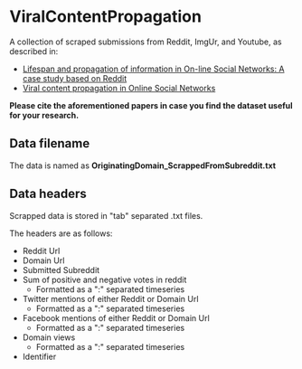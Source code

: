 # ViralContentPropagation

A collection of scraped submissions from Reddit, ImgUr, and Youtube, as described in:
  - [Lifespan and propagation of information in On-line Social Networks: A case study based on Reddit](https://www.sciencedirect.com/science/article/pii/S1084804515001307)
  - [Viral content propagation in Online Social Networks](https://arxiv.org/abs/1712.02245)

**Please cite the aforementioned papers in case you find the dataset useful for your research.**

## Data filename

The data is named as **OriginatingDomain_ScrappedFromSubreddit.txt**

## Data headers

Scrapped data is stored in "tab" separated .txt files.

The headers are as follows:
- Reddit Url
- Domain Url
- Submitted Subreddit
- Sum of positive and negative votes in reddit
  - Formatted as a ":" separated timeseries
- Twitter mentions of either Reddit or Domain Url
  - Formatted as a ":" separated timeseries
- Facebook mentions of either Reddit or Domain Url
  - Formatted as a ":" separated timeseries
- Domain views
  - Formatted as a ":" separated timeseries
- Identifier
